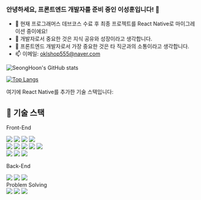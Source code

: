 ### 안녕하세요, 프론트엔드 개발자를 준비 중인 이성훈입니다! 👋

- 🔭 현재 프로그래머스 데브코스 수료 후 최종 프로젝트를 React Native로 마이그레이션 중이에요!
- 🌱 개발자로서 중요한 것은 지식 공유와 성장이라고 생각합니다.
- 👯 프론트엔드 개발자로서 가장 중요한 것은 타 직군과의 소통이라고 생각합니다.
- 📫 이메일: oklshop555@naver.com

![SeongHoon's GitHub stats](https://github-readme-stats.vercel.app/api?username=shlee9999&show_icons=true&theme=radical)

[![Top Langs](https://github-readme-stats.vercel.app/api/top-langs/?username=shlee9999&layout=compact&theme=radical)](https://github.com/anuraghazra/github-readme-stats)


여기에 React Native를 추가한 기술 스택입니다:

## 🔨 기술 스택
Front-End
<div>
  <img src="https://img.shields.io/badge/html5-E34F26?style=for-the-badge&logo=html5&logoColor=white"/>
  <img src="https://img.shields.io/badge/CSS3-1572B6?style=for-the-badge&logo=css3&logoColor=white"/>
  <img src="https://img.shields.io/badge/JavaScript-F7DF1E?style=for-the-badge&logo=javascript&logoColor=black"/>
  <img src="https://img.shields.io/badge/TypeScript-3178C6?style=for-the-badge&logo=typescript&logoColor=white"/>
</div>
<div>
  <img src="https://img.shields.io/badge/React-61DAFB?style=for-the-badge&logo=react&logoColor=black"/>
  <img src="https://img.shields.io/badge/React_Native-61DAFB?style=for-the-badge&logo=react&logoColor=black"/>
  <img src="https://img.shields.io/badge/React_Query-FF4154?style=for-the-badge&logo=react-query&logoColor=white"/>
  <img src="https://img.shields.io/badge/Redux-764ABC?style=for-the-badge&logo=redux&logoColor=white"/>
  <img src="https://img.shields.io/badge/Zustand-483D8B?style=for-the-badge&logo=zustand&logoColor=white"/>
</div>
<div>
  <img src="https://img.shields.io/badge/Styled_components-DB7093?style=for-the-badge&logo=styled-components&logoColor=white"/>
  <img src="https://img.shields.io/badge/Tailwind_CSS-38B2AC?style=for-the-badge&logo=tailwind-css&logoColor=white"/>
  <img src="https://img.shields.io/badge/Framer_Motion-0055FF?style=for-the-badge&logo=framer&logoColor=white"/>
</div>


Back-End
<div> <img src="https://img.shields.io/badge/Node.js-339933?style=for-the-badge&logo=nodedotjs&logoColor=white"/> <img src="https://img.shields.io/badge/Express-000000?style=for-the-badge&logo=express&logoColor=white"/> <img src="https://img.shields.io/badge/MongoDB-47A248?style=for-the-badge&logo=mongodb&logoColor=white"/> </div>
Problem Solving
<div> <img src="https://img.shields.io/badge/JavaScript-F7DF1E?style=for-the-badge&logo=javascript&logoColor=black"/> <img src="https://img.shields.io/badge/Python-3776AB?style=for-the-badge&logo=python&logoColor=white"/> <img src="https://img.shields.io/badge/Java-007396?style=for-the-badge&logo=java&logoColor=white"/> </div>

